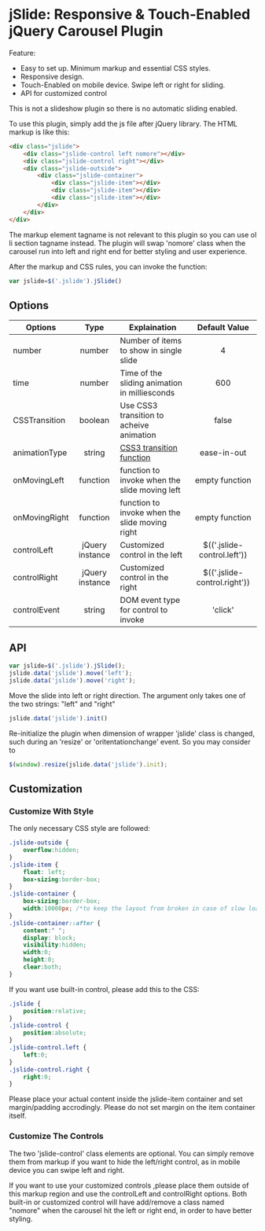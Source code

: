 # jSlide: Responsive & Touch-Enabled jQuery Carousel Plugin

Feature:

 * Easy to set up. Minimum markup and essential CSS styles.
 * Responsive design.
 * Touch-Enabled on mobile device. Swipe left or right for sliding.
 * API for customized control


This is not a slideshow plugin so there is no automatic sliding enabled. 

To use this plugin, simply add the js file after jQuery library. The HTML markup is like this:

```html
<div class="jslide">
	<div class="jslide-control left nomore"></div>
	<div class="jslide-control right"></div>
	<div class="jslide-outside">
		<div class="jslide-container">
			<div class="jslide-item"></div>
			<div class="jslide-item"></div>
			<div class="jslide-item"></div>
		</div>
	</div>
</div>
```
The markup element tagname is not relevant to this plugin so you can use ol li section tagname instead. The plugin will swap 'nomore' class when the carousel run into left and right end for better styling and user experience. 

After the markup and CSS rules, you can invoke the function:

```javascript
var jslide=$('.jslide').jSlide()
```

## Options

| Options | Type | Explaination | Default Value |
| ------- | :--: |------------ | :-------------: |
| number|number|Number of items to show in single slide|4|
| time | number|Time of the sliding animation in milliesconds| 600|
|CSSTransition|boolean|Use CSS3 transition to acheive animation|false|
|animationType|string|[CSS3 transition function](https://developer.mozilla.org/en-US/docs/Web/CSS/transition-timing-function)|ease-in-out|
|onMovingLeft|function|function to invoke when the slide moving left|empty function|
|onMovingRight|function|function to invoke when the slide moving right |empty function|
|controlLeft|jQuery instance|Customized control in the left |$(('.jslide-control.left'))|
|controlRight|jQuery instance|Customized control in the right |$(('.jslide-control.right'))|
|controlEvent|string|DOM event type for control to invoke|'click'|

## API
```javascript
var jslide=$('.jslide').jSlide();
jslide.data('jslide').move('left'); 
jslide.data('jslide').move('right'); 
```
Move the slide into left or right direction. The argument only takes one of the two strings: "left" and "right" 

```javascript
jslide.data('jslide').init() 
```
Re-initialize the plugin when dimension of wrapper 'jslide' class is changed, such during an 'resize' or 'oritentationchange' event. So you may consider to 

```javascript
$(window).resize(jslide.data('jslide').init);
```

## Customization
### Customize With Style
The only necessary CSS style are followed:

```CSS
.jslide-outside {
    overflow:hidden;
}
.jslide-item {
    float: left;
    box-sizing:border-box;
}
.jslide-container {
    box-sizing:border-box;
    width:10000px; /*to keep the layout from broken in case of slow load*/
}
.jslide-container::after {
    content:" ";
    display: block;
    visibility:hidden;
    width:0;
    height:0;
    clear:both;
}
```
If you want use built-in control, please add this to the CSS:
```CSS
.jslide {
    position:relative;
}
.jslide-control { 
    position:absolute;
}
.jslide-control.left {
    left:0;
}
.jslide-control.right {
    right:0;
}
```

Please place your actual content inside the jslide-item container and set margin/padding accrodingly. Please do not set margin on the item container itself. 

### Customize The Controls
The two 'jslide-control' class elements are optional. You can simply remove them from markup if you want to hide the left/right control, as in mobile device you can swipe left and right.

If you want to use your customized controls ,please place them outside of this markup region and use the controlLeft and controlRight options. Both built-in or customized control will have add/remove a class named "nomore" when the carousel hit the left or right end, in order to have better styling. 